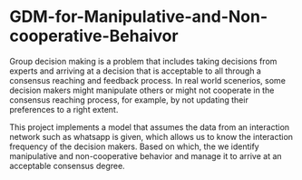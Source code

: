 # GDM-for-Manipulative-and-Non-cooperative-Behaivor

Group decision making is a problem that includes taking decisions from experts and arriving at a decision that is acceptable to all through a consensus reaching and feedback process. In real world scenerios, some decision makers might manipulate others or might not cooperate in the consensus reaching process, for example, by not updating their preferences to a right extent.

This project implements a model that assumes the data from an interaction network such as whatsapp is given, which allows us to know the interaction frequency of the decision makers. Based on which, the we identify manipulative and non-cooperative behavior and manage it to arrive at an acceptable consensus degree.
